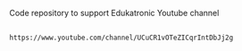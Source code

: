 Code repository to support Edukatronic Youtube channel
## 
```
https://www.youtube.com/channel/UCuCR1vOTeZICqrIntDbJj2g
```
